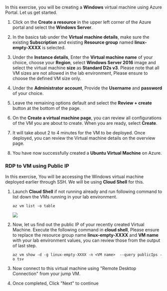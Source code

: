 In this exercise, you will be creating a **Windows** virtual machine using Azure Portal. Let us get started.

1. Click on the **Create a resource** in the upper left corner of the Azure portal and select the  **Windows Server**. 

2. In the basics tab under the **Virtual machine details**, make sure the existing **Subscription** and existing  **Resource group** named **linux-empty-XXXX** is selected. 
   
3. Under the **Instance details**, Enter the **Virtual machine name** of your choice, choose your **Region**, select **Windows Server 2016** image and select the virtual machine **size** as **Standard D2s v3**. Please note that all VM sizes are not allowed in the lab environment, Please ensure to choose the defined VM size only. 
   
4. Under the **Administrator account**, Provide the **Username** and **password** of your choice. 

5. Leave the remaining options default and select the **Review + create** button at the bottom of the page. 

6. On the **Create a virtual machine page**, you can review all configurations of the VM you are about to create. When you are ready, select **Create**. 

7. It will take about 2 to 4 minutes for the VM to be deployed. Once deployed, you can review the Virtual machine details on the overview page. 
   
8. You have now successfully created a **Ubuntu Virtual Machine** on Azure. 

### RDP to VM using Public IP
In this exercise, You will be accessing the Windows virtual machine deployed earlier through SSH. We will be using **Cloud Shell** for this.

1. Launch **Cloud Shell** if not running already and run following command to list down the VMs running in your lab environment.

       az vm list -o table       
   
   ![](images/linux4.png)
   
2. Now, let us find out the public IP of your recently created Virtual Machine. Execute the following command in **cloud shell**, Please ensure to replace the resource group name **linux-empty-XXXX** and **VM name** with your lab environment values, you can review those from the output of last step.

       az vm show -d -g linux-empty-XXXX -n <VM name>  --query publicIps -o tsv

3. Now connect to this virtual machine using "Remote Desktop Connection" from your jump VM. 

4. Once completed, Click "Next" to continue
